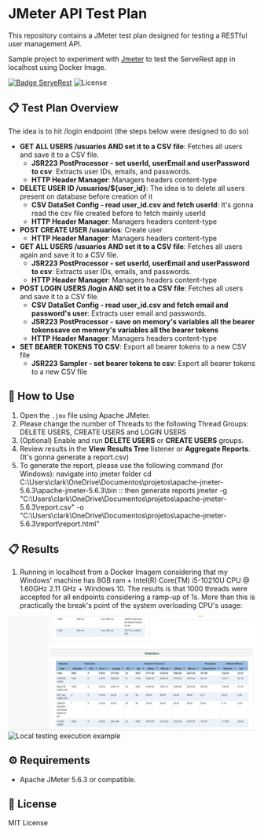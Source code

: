# JMeter API Test Plan

This repository contains a JMeter test plan designed for testing a RESTful user management API.

Sample project to experiment with [Jmeter](https://jmeter.apache.org/) to test the ServeRest app in localhost using Docker Image.

[![Badge ServeRest](https://img.shields.io/badge/API-ServeRest-green)](https://github.com/ServeRest/ServeRest/)
![License](https://img.shields.io/badge/license-MIT-blue)


## 📋 Test Plan Overview

The idea is to hit /login endpoint (the steps below were designed to do so)

- **GET ALL USERS /usuarios AND set it to a CSV file**: Fetches all users and save it to a CSV file.
  - **JSR223 PostProcessor - set userId, userEmail and userPassword to csv**: Extracts user IDs, emails, and passwords.
  - **HTTP Header Manager**: Managers headers content-type
- **DELETE USER ID /usuarios/${user_id}**: The idea is to delete all users present on database before creation of it
  - **CSV DataSet Config - read user_id.csv and fetch userId**: It's gonna read the csv file created before to fetch mainly userId
  - **HTTP Header Manager**: Managers headers content-type
- **POST CREATE USER /usuarios**: Create user
  - **HTTP Header Manager**: Managers headers content-type
- **GET ALL USERS /usuarios AND set it to a CSV file**: Fetches all users again and save it to a CSV file.
  - **JSR223 PostProcessor - set userId, userEmail and userPassword to csv**: Extracts user IDs, emails, and passwords.
  - **HTTP Header Manager**: Managers headers content-type
- **POST LOGIN USERS /login AND set it to a CSV file**: Fetches all users and save it to a CSV file.
  - **CSV DataSet Config - read user_id.csv and fetch email and password's user**: Extracts user email and passwords.
  - **JSR223 PostProcessor - save on memory's variables all the bearer tokenssave on memory's variables all the bearer tokens**
  - **HTTP Header Manager**: Managers headers content-type
- **SET BEARER TOKENS TO CSV**: Export all bearer tokens to a new CSV file
  - **JSR223 Sampler - set bearer tokens to csv**: Export all bearer tokens to a new CSV file

## 🧪 How to Use

1. Open the `.jmx` file using Apache JMeter.
2. Please change the number of Threads to the following Thread Groups: DELETE USERS, CREATE USERS and LOGIN USERS
3. (Optional) Enable and run **DELETE USERS** or **CREATE USERS** groups.
4. Review results in the **View Results Tree** listener or **Aggregate Reports**. (It's gonna generate a report.csv)
5. To generate the report, please use the following command (for Windows):
 navigate into jmeter folder
cd C:\Users\clark\OneDrive\Documentos\projetos\apache-jmeter-5.6.3\apache-jmeter-5.6.3\bin
:: then generate reports
jmeter -g "C:\Users\clark\OneDrive\Documentos\projetos\apache-jmeter-5.6.3\report.csv" -o "C:\Users\clark\OneDrive\Documentos\projetos\apache-jmeter-5.6.3\report\report.html"

## 📋 Results

1. Running in localhost from a Docker Imagem considering that my Windows' machine has 8GB ram + Intel(R) Core(TM) i5-10210U CPU @ 1.60GHz   2.11 GHz + Windows 10. The results is that 1000 threads were accepted for all endpoints considering a ramp-up of 1s. More than this is practically the break's point of the system overloading CPU's usage:

![Report HTML](assets/report.png)
![Local testing execution example](assets/pipelineExecution.png)

## ⚙️ Requirements

- Apache JMeter 5.6.3 or compatible.

## 📄 License

MIT License
